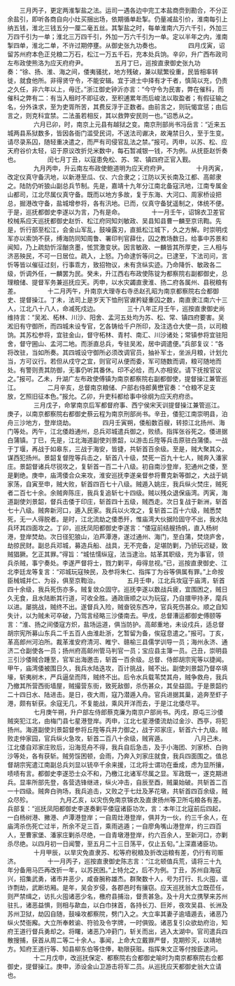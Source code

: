 <!-- { "loadSidebar": true } -->
　　三月丙子，更定两淮掣盐之法。运司一遇各边中完工本盐商赍到勘合，不分正余盐引，即听各商自向小灶买捆出场，依期循单赴掣。仍量减盐引价，淮南每引上纳五钱，淮北三钱五分一厘二毫五丝。其掣盐之时，每单淮南六万六千引，外加三万四千引为一单；淮北三万四千引，外加一万六千引为一单。定以半年之内，淮南掣四单，淮北二单，不许过期停壅。从御史张九功奏也。
　　
　　四月戊寅，诏留苏州府本色正兑粮二万石，松江一万五千石，充本处兵饷。辛卯，升广西布政司左布政使熊洛为应天府府尹。
　　
　　五月丁巳，巡按直隶御史张九功奏：“徐、扬、淮、海之间，倭夷骚扰，地方残破，兼以赋繁役重，民皆相率转徙，就食他所。非得贤守令，不能安辑。宜于进士中择有才干者，慎简以充，仍责之久任，非六年以上，毋迁。”浙江御史钟沂亦言：“今守令为民害，弊在催科，而催科之弊有二：有当入租时不即征收，至积逋累年而后峻法以取盈者；有假征输之名，分外诛求，至为吏胥所苦，其费反浮于正数者。由前言之，则玩愒宜惩；由后言之，则克科宜禁。二法虽若相反，其以救弊安民则一也。”诏悉从之。
　　
　　六月已卯，时，南京上元县有越狱之变。南京刑部尚书冯岳言：“近来五城两县系狱数多，皆因各衙门滥受民词，不送法司谳决，故淹禁日久，至于生变。请尽录系囚，随轻重决遣之，而严有司侵官乱法之禁。”报可。丙申，以苏、松、应天府谷价太轻，诏于原议改折兑米数中，每石暂减银一钱，不为例。从抚臣赵忻奏也。
　　
　　闰七月丁丑，以寇患免松、苏、常、镇四府正官入觐。
　　
　　九月丙申，升云南左布政使鲍道明为应天府府尹。
　　
　　十月丙寅，改定仪真守备汛地，以新港至瓜、仪、六合隶之；江防以天长南及江都、高邮隶之。陆防仍听狼山副总兵节制。先是，嘉靖十九年分江南北备寇汛地，江南专属金山都司，江北尽属仪真守备。既而以地方多故，复于东海、大河口、周家桥设把总，掘港改守备，盐城增参将，各有汛地。已而，仪真守备犹遥制之，体统不便。于是，巡抚都御史李遂以为言，乃有是命。
　　
　　十一月壬午，诏锦衣卫差官校械系应天巡抚都御史赵忻、松江府同知刘敏政、吴县知县曹一麟至京讯鞫。先是，忻行部至松江，会金山军乱，鼓噪露刃，直抵松江城下，久之方解。时崇明戍军亦以索饷不获，缚海防同知周鲁、署印判官薛仕，囚之教场数日。给事中苏景和闻知，乃上疏劾忻淫酗贪墨，恡赏激变状。因言敏政、一麟皆其所厚吏，三人相与济恶殃民，不可一日居位。疏入，上怒。乃命逮忻等问之。已逮至，下法司问，言忻等皆以催征过刻，行事乖方，致招物议，未有贪纵实迹。乃命降忻、敏政各二级，忻调外任，一麟罢为民。癸未，升江西右布政使陈锭为都察院右副都御史，总理粮储、提督军务兼巡抚应天。丙申，以水灾蠲直隶淮、扬二府各属州、县税粮有差。
　　
　　十二月丙午，升南京大理寺右寺丞赵孔昭为南京都察院右佥都御史、提督操江。丁未，法司上是岁天下恤刑官谳矜疑重囚之数，南直隶江南六十三人，江北八十八人，命减死戍边。
　　
　　三十八年正月壬午，巡按直隶御史尚维持言：“吴淞、柘林、川沙、阳舍、孟河五处均为苏、松、常、镇四府要害。吴淞旧有守御所，而四城未设专官，乞各铸给千户所印，及注选仓大使一员，以司粮饷。其苏松参将，宜驻金山，督守柘林、青村、南汇、川沙诸处；常镇参将宜驻阳舍，督守圌山、孟河二地。而浙直总兵，专驻吴淞，居中调遣便。”兵部复议：“各将改驻，当如所奏。其四城设守御所必须改调官员，抽补军士，坐派月粮，计划允当，方可议行。若但从戍守之宜，则官可从便而委，军可随数而调，粮可随地而处。有警则责其防御，无事仍听其番休。印不必给，而人亦相安。请下抚按官议之。”报可。乙未，升湖广左布政使傅镇为南京都察院右副都御使，提督操江兼管巡江。
　　
　　二月辛亥，总督南京粮储、户部右侍郎黄懋官奏：“仓粮不足支放，乞照旧征本色。”报允。乙卯，升吏科都给事中徐纲为应天府府丞。
　　
　　三月戊子，命掌南京后军都督府事、西宁侯宋天训提督操江兼管巡江。庚子，以南京都察院右都御史蔡云程为南京刑部尚书。辛丑，倭犯江南崇明县，泊舟三沙地方，登岸烧劫。
　　
　　四月壬寅朔，倭船数百艘，转掠江北扬州、海门等处。丙午，江北倭趋通州，总兵邓城遣兵御之，败绩。指挥张谷死之。倭进据白蒲镇。丁巳，先是，江北海道副使刘景韶，以游击丘陞等兵击原驻白蒲倭。一战于丁堰，再战于如皋东，三战于海安，皆捷，共斩首百余级。至是，贼大聚其众，谋西犯扬州。景韶复督陞等兵击之，斩首八十级，焚死一百九十七人，贼奔入潘家庄。景韶督诸兵尽锐攻之，复斩首一百二十八级。初自南沙登岸，犯通州之倭，至是剿绝。庚申，庙湾倭合众来攻，淮安巡抚李遂亲督参将曹克新等御之，大战于姚家荡，自寅至申，贼大败，斩首四百七十八级。贼遁入姚庄，我兵纵火焚庄，贼死者二百七十余。余贼奔陈庄，我兵复追斩七十四级。贼以残众退保庙湾。丙寅，海道副使刘景韶，督兵击倭于印庄，斩首四十五级，贼西走。次日复战于新洲，斩首七十八级。贼奔新河口，遁入民家。我兵以火攻之，复斩首二百十六级，贼悉焚死，无一人得脱者。是时，江北流劫之倭悉歼，惟庙湾大伙据险固守不出，我水陆兵环其四面攻之。丁卯，巡抚凤阳都御史李遂言：“倭寇前结艘扬帆，直入杨树港，登岸焚劫。次日径犯狼山，泊芦潭港，遂过通州、海门，至白蒲，焚烧庐舍，劫掠民财。副总兵邓城，募造兵船、战具，无不完备，足堪防剿，乃骄玩迟疑，致贼猖獗。乞正其罪。”得旨：“城怯懦纵寇，法当逮治。姑革其职级，充为事官，领兵杀贼，事宁奏处。李遂严督将士，戮力剿平，毋得怠视。”已，巡按直隶御史、江北李廷龙等复言：“邓城玩寇殃民，及参将朱仁、指挥丁为谷等俱属有罪。”上命按臣械城并仁、为谷，俱至京鞫治。
　　
　　五月壬申，江北兵攻寇于庙湾，斩首四十余级，我兵死伤亦多。贼复敛众固守。巡抚李遂以数战兵疲，宜围困之，贼日久无食，且水陆断其行道，可收全胜。通政唐顺之以为玩寇，乃自擐甲持矛，麾兵以进。屡挑战，贼终不出。遂督兵入险，贼奋锐东西冲，官兵死伤甚众。顺之自知失计，以为贼未可卒破，乃驾言经略三沙倭南去。甲戌，总督漕运都御史傅颐等言：“淮、扬之间倭寇方炽，盐场运道，俱当防护。高邮重地，未设戍兵，适总督胡宗宪所募山东兵二千五百人由淮赴浙，乞暂留为备，俟寇息遣之。”报可。丁亥，革高郎州河泊所。裁革淮安府清河、睢宁、赣榆三县儒学训导一员；海州永济、通济二仓副使各一员；扬州府高邮州管马判官一员；宝应县主簿一员。己丑，崇明县三引沙倭贼合踵至，官军出海邀击，斩首一百余级。总督、侍郎胡宗宪等以捷闻。甲午，庙湾倭被围日久，我兵水陆迭攻，百计挑战，贼不出。副使刘景韶乃督卒填壕，斩夷树木，严兵逼垒而阵，贼终不出。后令水兵载苇焚其舟，贼争救舟，我兵乃撤其所营西街墙屋，贼撮营东街，致死敌御，杀伤甚众，其垒益固。于是景韶约二十四日水、陆进击。是日，夜大雨，寇乃潜遁入舟。官兵进据其巢，追奔至虾子港，颇有斩获。余寇无几，不复能战，乘风开洋而去，于是江北倭尽平。
　　
　　七月庚午朔，升户部左侍郎蔡克廉为南京户部尚书。丙戌，原屯三沙倭贼突犯江北，由梅门县七星港登岸。丙申，江北七星港倭流劫过金沙、西亭，将犯扬州。海道副使刘景韶督参将丘陞等兵并力御之，战于邓家庄，斩首六十九级。贼败走仲家园，官兵纵火急攻，斩首二百八十余级，贼宵遁。
　　
　　八月己未，江北倭自邓家庄败后，沿海觅舟不得，我兵自后急击，及于小海团、刘家桥、白驹沙等处，各有获斩。贼劳馁困顿，会雨，乃奔入刘家庄就食，我兵四面围之。值总督胡宗宪遣江南副总兵刘显以铳卒千余来援，江北将士谓功在垂成，虑为显所攘，啧啧有言。都御史李遂恐士众不和，乃檄江北诸军尽属之显。军政既一，遂克期进兵。显率所部先登，各营选锋继进，纵火冲击，自辰至酉，贼巢始破。共斩首二百一十四级。贼奔白驹场，我兵追击，又败之于七灶及茅花墩，共斩首四百余级，贼众尽殄。
　　
　　九月乙亥，以灾伤免南京锦衣及直隶扬州等卫所屯粮各有差。兵部复：“巡抚凤阳都御史李遂奏剿平倭寇诸臣功次，言：本年江北寇前后四起，一白杨树港、撇港、卢潭港登岸；一自周灶港登岸，俱并为一伙，约三千余人，在庙湾杀伤死亡过半，所余不足三百，乘雨逃遁；一自廖角嘴山港登岸，约三四百人，至曹家堡、潘家庄剿杀尽绝，一自青墩港登岸，约六百余人，至新河口，亦剿杀尽绝。以四月初一日闻警，至五月二十三日荡平，仅止五旬。”上深嘉诸臣功。
　　
　　十月甲辰，以旱灾免直隶苏、松等府税粮及折改运粮有差，仍行有司赈济。
　　
　　十一月丙子，巡按直隶御史陈志言：“江北顿值兵荒，请将三十九年分备用马匹再改折一年，以苏民困。”上特允之，后不为例。丁丑，苏州自海寇兴，招集武勇，诸市井恶少，咸奋腕称雄杰。群聚数十人，号为打行、扎火囤，诓诈剽劫，武断坊厢。是年，吴会岁侵，各郡邑时有攘窃。应天巡抚翁大立既莅任，则严禁缉之，访扎火囤诸恶少名，檄府县捕治，督责甚急。及十月大立携孥来苏州驻扎，诸恶益惧，则相与歃血，以白巾抹首，各持长刀、巨斧，夜攻吴县、长洲及苏州卫狱，劫囚自随，鼓噪攻都察院，劈门入之。大立率其妻子逾墙遁去，诸恶乃纵火焚衙廨。大立所奉敕谕、符验及令字牌，一时俱毁。诸恶复引众欲劫府治，知府王道行督兵勇却之。将曙，诸恶乃冲葑门，斩关而出，逃入太湖中。官司遣兵四散搜捕，获首从周二等二十余人。事闻，上命大立戴罪严督，克期殄灭，以靖地方。知府王道行等、知县柳东伯等住俸，勒限获赃。指挥朱文正等付按臣逮问。
　　
　　十二月戊申，改巡抚保定、都察院右佥都御史喻时为南京都察院右佥都御史，提督操江。庚申，添设金山卫游击将军二员。从巡抚应天都御史翁大立请也。
　　
